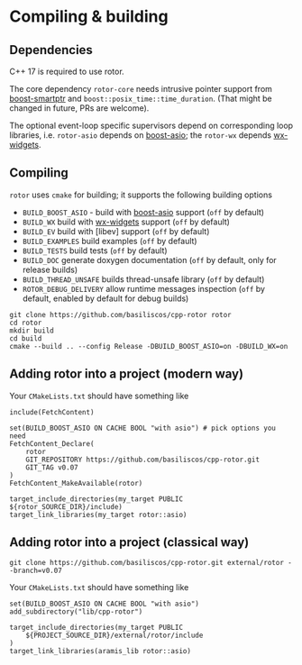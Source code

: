 # Compiling & building

## Dependencies

[boost-smartptr]: https://www.boost.org/doc/libs/release/libs/smart_ptr/ "Boost Smart Pointers"
[boost-asio]: https://www.boost.org/doc/libs/release/libs/asio/ "Boost Asio"
[wx-widgets]: https://www.wxwidgets.org/ "wxWidgets"
[ev]: http://software.schmorp.de/pkg/libev.html

C++ 17 is required to use rotor.

The core dependency `rotor-core` needs intrusive pointer support from [boost-smartptr] 
and `boost::posix_time::time_duration`. (That might be changed in future, PRs are welcome).

The optional event-loop specific supervisors depend on corresponding loop libraries, i.e.
`rotor-asio` depends on [boost-asio]; the `rotor-wx` depends [wx-widgets].

## Compiling

`rotor` uses `cmake` for building; it supports the following building options

- `BUILD_BOOST_ASIO` - build with [boost-asio] support (`off` by default)
- `BUILD_WX` build with [wx-widgets] support (`off` by default)
- `BUILD_EV` build with [libev] support (`off` by default)
- `BUILD_EXAMPLES` build examples (`off` by default)
- `BUILD_TESTS` build tests (`off` by default)
- `BUILD_DOC` generate doxygen documentation (`off` by default, only for release builds)
- `BUILD_THREAD_UNSAFE` builds thread-unsafe library (`off` by default)
- `ROTOR_DEBUG_DELIVERY` allow runtime messages inspection (`off` by default, enabled by default for debug builds)

~~~
git clone https://github.com/basiliscos/cpp-rotor rotor
cd rotor
mkdir build
cd build
cmake --build .. --config Release -DBUILD_BOOST_ASIO=on -DBUILD_WX=on
~~~

## Adding rotor into a project (modern way)

Your `CMakeLists.txt` should have something like

~~~
include(FetchContent)

set(BUILD_BOOST_ASIO ON CACHE BOOL "with asio") # pick options you need
FetchContent_Declare(
    rotor
    GIT_REPOSITORY https://github.com/basiliscos/cpp-rotor.git
    GIT_TAG v0.07
)
FetchContent_MakeAvailable(rotor)

target_include_directories(my_target PUBLIC ${rotor_SOURCE_DIR}/include)
target_link_libraries(my_target rotor::asio)
~~~

## Adding rotor into a project (classical way)

~~~
git clone https://github.com/basiliscos/cpp-rotor.git external/rotor --branch=v0.07
~~~

Your `CMakeLists.txt` should have something like

~~~
set(BUILD_BOOST_ASIO ON CACHE BOOL "with asio")
add_subdirectory("lib/cpp-rotor")

target_include_directories(my_target PUBLIC
    ${PROJECT_SOURCE_DIR}/external/rotor/include
)
target_link_libraries(aramis_lib rotor::asio)
~~~
